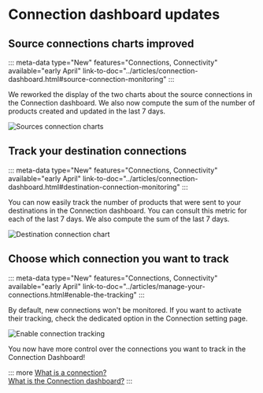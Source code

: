 # Connection dashboard updates

## Source connections charts improved
::: meta-data type="New" features="Connections, Connectivity" available="early April" link-to-doc="../articles/connection-dashboard.html#source-connection-monitoring"
:::

We reworked the display of the two charts about the source connections in the Connection dashboard. We also now compute the sum of the number of products created and updated in the last 7 days.

![Sources connection charts](../img/number-of-products-created-updated.png)

## Track your destination connections
::: meta-data type="New" features="Connections, Connectivity" available="early April" link-to-doc="../articles/connection-dashboard.html#destination-connection-monitoring"
:::

You can now easily track the number of products that were sent to your destinations in the Connection dashboard. You can consult this metric for each of the last 7 days. We also compute the sum of the last 7 days.

![Destination connection chart](../img/number-of-products-sent.png)

## Choose which connection you want to track
::: meta-data type="New" features="Connections, Connectivity" available="early April" link-to-doc="../articles/manage-your-connections.html#enable-the-tracking"
:::

By default, new connections won't be monitored. If you want to activate their tracking, check the dedicated option in the Connection setting page.

![Enable connection tracking](../img/track-checkbox.png)

You now have more control over the connections you want to track in the Connection Dashboard!

::: more
[What is a connection?](../articles/what-is-a-connection.html)  
[What is the Connection dashboard?](../articles/connection-dashboard.html)
:::
